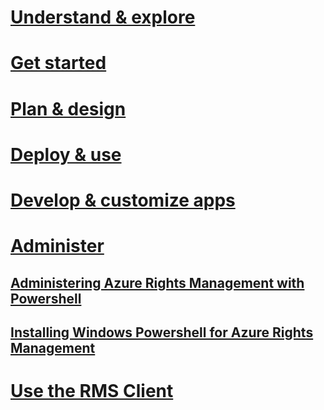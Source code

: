 # [Understand & explore](/rights-management/understand-explore/azure-rights-management)
# [Get started](/rights-management/get-started/requirements-for-azure-rights-management)
# [Plan & design](/rights-management/plan-design/azure-rights-management-deployment-roadmap)
# [Deploy & use](/rights-management/deploy-use/activating-azure-rights-management)
# [Develop & customize apps](/rights-management/develop/developers-guide)
# [Administer](./administering-azure-rights-management-with-powershell)
## [Administering Azure Rights Management with Powershell](./administering-azure-rights-management-with-powershell)
## [Installing Windows Powershell for Azure Rights Management](./installing-windows-powershell-for-azure-rights-management)
# [Use the RMS Client](/rights-management/rms-client/rights-management-rms-client)
